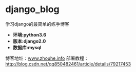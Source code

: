 # django_blog
学习django的最简单的练手博客
- **环境:python3.6**
- **版本:django2.0**
- **数据库:mysql**

博客地址：www.zhouhe.info
部署教程：http://blog.csdn.net/qq850482461/article/details/79217453
